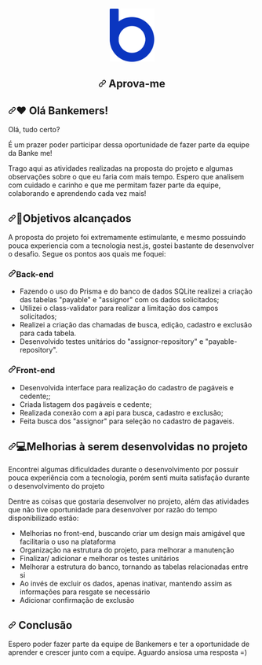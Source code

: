 <div data-target="readme-toc.content" class="Box-body px-5 pb-5">
            <article class="markdown-body entry-content container-lg" itemprop="text"><p align="center" dir="auto">
  <a target="_blank" rel="noopener noreferrer" href="https://www.linkedin.com/in/reginasobral/"><img src="https://raw.githubusercontent.com/ReginaSobral/aprove-me/main/assets/logo-bankme.png" alt="Logo Bankme" width="91" height="108" style="max-width: 100%;"></a>
</p>
<h1 align="center" dir="auto"><a id="user-content---aprova-me" class="anchor" aria-hidden="true" href="#--aprova-me"><svg class="octicon octicon-link" viewBox="0 0 16 16" version="1.1" width="16" height="16" aria-hidden="true"><path fill-rule="evenodd" d="M7.775 3.275a.75.75 0 001.06 1.06l1.25-1.25a2 2 0 112.83 2.83l-2.5 2.5a2 2 0 01-2.83 0 .75.75 0 00-1.06 1.06 3.5 3.5 0 004.95 0l2.5-2.5a3.5 3.5 0 00-4.95-4.95l-1.25 1.25zm-4.69 9.64a2 2 0 010-2.83l2.5-2.5a2 2 0 012.83 0 .75.75 0 001.06-1.06 3.5 3.5 0 00-4.95 0l-2.5 2.5a3.5 3.5 0 004.95 4.95l1.25-1.25a.75.75 0 00-1.06-1.06l-1.25 1.25a2 2 0 01-2.83 0z"></path></svg></a>
  Aprova-me
</h1>


<h2 dir="auto"><a id="user-content-️-bem-vindos" class="anchor" aria-hidden="true" href="#️-bem-vindos"><svg class="octicon octicon-link" viewBox="0 0 16 16" version="1.1" width="16" height="16" aria-hidden="true"><path fill-rule="evenodd" d="M7.775 3.275a.75.75 0 001.06 1.06l1.25-1.25a2 2 0 112.83 2.83l-2.5 2.5a2 2 0 01-2.83 0 .75.75 0 00-1.06 1.06 3.5 3.5 0 004.95 0l2.5-2.5a3.5 3.5 0 00-4.95-4.95l-1.25 1.25zm-4.69 9.64a2 2 0 010-2.83l2.5-2.5a2 2 0 012.83 0 .75.75 0 001.06-1.06 3.5 3.5 0 00-4.95 0l-2.5 2.5a3.5 3.5 0 004.95 4.95l1.25-1.25a.75.75 0 00-1.06-1.06l-1.25 1.25a2 2 0 01-2.83 0z"></path></svg></a><g-emoji class="g-emoji" alias="heart" fallback-src="https://github.githubassets.com/images/icons/emoji/unicode/2764.png">❤️</g-emoji> Olá Bankemers!</h2>
<p dir="auto">Olá, tudo certo?</p>
<p dir="auto">É um prazer poder participar dessa oportunidade de fazer parte da equipe da Banke me!</p>
<p dir="auto">Trago aqui as atividades realizadas na proposta do projeto e algumas observações sobre o que eu faria com mais tempo. Espero que analisem com cuidado e carinho e que me permitam fazer parte da equipe, colaborando e aprendendo cada vez mais!</p>
<h2 dir="auto"><a id="user-content--vamos-nessa" class="anchor" aria-hidden="true" href="#-vamos-nessa"><svg class="octicon octicon-link" viewBox="0 0 16 16" version="1.1" width="16" height="16" aria-hidden="true"><path fill-rule="evenodd" d="M7.775 3.275a.75.75 0 001.06 1.06l1.25-1.25a2 2 0 112.83 2.83l-2.5 2.5a2 2 0 01-2.83 0 .75.75 0 00-1.06 1.06 3.5 3.5 0 004.95 0l2.5-2.5a3.5 3.5 0 00-4.95-4.95l-1.25 1.25zm-4.69 9.64a2 2 0 010-2.83l2.5-2.5a2 2 0 012.83 0 .75.75 0 001.06-1.06 3.5 3.5 0 00-4.95 0l-2.5 2.5a3.5 3.5 0 004.95 4.95l1.25-1.25a.75.75 0 00-1.06-1.06l-1.25 1.25a2 2 0 01-2.83 0z"></path></svg></a><g-emoji class="g-emoji" alias="rocket" fallback-src="https://github.githubassets.com/images/icons/emoji/unicode/1f680.png">🚀</g-emoji>Objetivos alcançados</h2>
<p dir="auto">A proposta do projeto foi extremamente estimulante, e mesmo possuindo pouca experiencia com a tecnologia nest.js, gostei bastante de desenvolver o desafio. Segue os pontos aos quais me foquei:</p>

<h3 dir="auto"><a id="user-content-como-você-deverá-desenvolver" class="anchor" aria-hidden="true" href="#como-você-deverá-desenvolver"><svg class="octicon octicon-link" viewBox="0 0 16 16" version="1.1" width="16" height="16" aria-hidden="true"><path fill-rule="evenodd" d="M7.775 3.275a.75.75 0 001.06 1.06l1.25-1.25a2 2 0 112.83 2.83l-2.5 2.5a2 2 0 01-2.83 0 .75.75 0 00-1.06 1.06 3.5 3.5 0 004.95 0l2.5-2.5a3.5 3.5 0 00-4.95-4.95l-1.25 1.25zm-4.69 9.64a2 2 0 010-2.83l2.5-2.5a2 2 0 012.83 0 .75.75 0 001.06-1.06 3.5 3.5 0 00-4.95 0l-2.5 2.5a3.5 3.5 0 004.95 4.95l1.25-1.25a.75.75 0 00-1.06-1.06l-1.25 1.25a2 2 0 01-2.83 0z"></path></svg></a>Back-end</h3>
<ul dir="auto">
<li>Fazendo o uso do Prisma e do banco de dados SQLite realizei a criação das tabelas "payable" e "assignor" com os dados solicitados;</li>
<li>Utilizei o class-validator para realizar a limitação dos campos solicitados;</li>
<li>Realizei a criação das chamadas de busca, edição, cadastro e exclusão para cada tabela.</li>
<li>Desenvolvido testes unitários do "assignor-repository" e "payable-repository".</li>


</ul>

<h3 dir="auto"><a id="user-content-dicas" class="anchor" aria-hidden="true" href="#dicas"><svg class="octicon octicon-link" viewBox="0 0 16 16" version="1.1" width="16" height="16" aria-hidden="true"><path fill-rule="evenodd" d="M7.775 3.275a.75.75 0 001.06 1.06l1.25-1.25a2 2 0 112.83 2.83l-2.5 2.5a2 2 0 01-2.83 0 .75.75 0 00-1.06 1.06 3.5 3.5 0 004.95 0l2.5-2.5a3.5 3.5 0 00-4.95-4.95l-1.25 1.25zm-4.69 9.64a2 2 0 010-2.83l2.5-2.5a2 2 0 012.83 0 .75.75 0 001.06-1.06 3.5 3.5 0 00-4.95 0l-2.5 2.5a3.5 3.5 0 004.95 4.95l1.25-1.25a.75.75 0 00-1.06-1.06l-1.25 1.25a2 2 0 01-2.83 0z"></path></svg></a>Front-end</h3>
<ul dir="auto">
<li>Desenvolvida interface para realização do cadastro de pagáveis e cedente;;</li>
<li>Criada listagem dos pagáveis e cedente;</li>
<li>Realizada conexão com a api para busca, cadastro e exclusão;</li>
<li>Feita busca dos "assignor" para seleção no cadastro de pagaveis.</li>

</ul>


<h2 dir="auto"><a id="user-content--o-problema" class="anchor" aria-hidden="true" href="#-o-problema"><svg class="octicon octicon-link" viewBox="0 0 16 16" version="1.1" width="16" height="16" aria-hidden="true"><path fill-rule="evenodd" d="M7.775 3.275a.75.75 0 001.06 1.06l1.25-1.25a2 2 0 112.83 2.83l-2.5 2.5a2 2 0 01-2.83 0 .75.75 0 00-1.06 1.06 3.5 3.5 0 004.95 0l2.5-2.5a3.5 3.5 0 00-4.95-4.95l-1.25 1.25zm-4.69 9.64a2 2 0 010-2.83l2.5-2.5a2 2 0 012.83 0 .75.75 0 001.06-1.06 3.5 3.5 0 00-4.95 0l-2.5 2.5a3.5 3.5 0 004.95 4.95l1.25-1.25a.75.75 0 00-1.06-1.06l-1.25 1.25a2 2 0 01-2.83 0z"></path></svg></a><g-emoji class="g-emoji" alias="computer" fallback-src="https://github.githubassets.com/images/icons/emoji/unicode/1f4bb.png">💻</g-emoji>Melhorias à serem desenvolvidas no projeto</h2>

<p dir="auto">Encontrei algumas dificuldades durante o desenvolvimento por possuir pouca experiência com a tecnologia, porém senti muita satisfação durante o desenvolvimento do projeto</p>
<p dir="auto">Dentre as coisas que gostaria desenvolver no projeto, além das atividades que não tive oportunidade para desenvolver por razão do tempo disponibilizado estão:</p>
<ul dir="auto">
<li>Melhorias no front-end, buscando criar um design mais amigável que facilitaria o uso na plataforma</li>
<li>Organização na estrutura do projeto, para melhorar a manutenção</li>
<li>Finalizar/ adicionar e melhorar os testes unitários</li>
<li>Melhorar a estrutura do banco, tornando as tabelas relacionadas entre si</li>
<li>Ao invés de excluir os dados, apenas inativar, mantendo assim as informações para resgate se necessário</li>
<li>Adicionar confirmação de exclusão</li>

</ul>

<h2 dir="auto"><a id="user-content--back-end" class="anchor" aria-hidden="true" href="#-back-end"><svg class="octicon octicon-link" viewBox="0 0 16 16" version="1.1" width="16" height="16" aria-hidden="true"><path fill-rule="evenodd" d="M7.775 3.275a.75.75 0 001.06 1.06l1.25-1.25a2 2 0 112.83 2.83l-2.5 2.5a2 2 0 01-2.83 0 .75.75 0 00-1.06 1.06 3.5 3.5 0 004.95 0l2.5-2.5a3.5 3.5 0 00-4.95-4.95l-1.25 1.25zm-4.69 9.64a2 2 0 010-2.83l2.5-2.5a2 2 0 012.83 0 .75.75 0 001.06-1.06 3.5 3.5 0 00-4.95 0l-2.5 2.5a3.5 3.5 0 004.95 4.95l1.25-1.25a.75.75 0 00-1.06-1.06l-1.25 1.25a2 2 0 01-2.83 0z"></path></svg></a> Conclusão</h2>
<p dir="auto">Espero poder fazer parte da equipe de Bankemers e ter a oportunidade de aprender e crescer junto com a equipe. Aguardo ansiosa uma resposta =) </p>

</article>
          </div>
